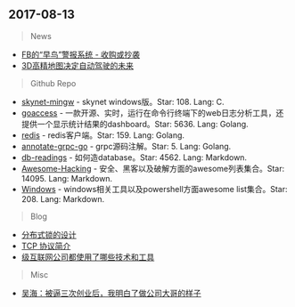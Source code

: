 ## 2017-08-13

> News
* [FB的“早鸟”警报系统 - 收购或抄袭](https://news.cnblogs.com/n/575918/)
* [3D高精地图决定自动驾驶的未来](http://www.cnbeta.com/articles/tech/640903.htm)

> Github Repo
* [skynet-mingw](https://github.com/dpull/skynet-mingw) - skynet windows版。Star: 108. Lang: C.
* [goaccess](https://github.com/allinurl/goaccess) - 一款开源、实时，运行在命令行终端下的web日志分析工具，还提供一个显示统计结果的dashboard。Star: 5636. Lang: Golang.
* [redis](https://github.com/gosexy/redis) - redis客户端。Star: 159. Lang: Golang.
* [annotate-grpc-go](https://github.com/liangzhiyang/annotate-grpc-go) - grpc源码注解。Star: 5. Lang: Golang.
* [db-readings](https://github.com/rxin/db-readings) - 如何造database。Star: 4562. Lang: Markdown.
* [Awesome-Hacking](https://github.com/Hack-with-Github/Awesome-Hacking) - 安全、黑客以及破解方面的awesome列表集合。Star: 14095. Lang: Markdown.
* [Windows](https://github.com/Hack-with-Github/Windows) - windows相关工具以及powershell方面awesome list集合。Star: 208. Lang: Markdown.

> Blog
* [分布式锁的设计](http://www.cnblogs.com/kingreatwill/p/7344469.html) 
* [TCP 协议简介](https://mp.weixin.qq.com/s?__biz=MzAxOTAzMDEwMA==&mid=2652503567&idx=1&sn=dbf009e527d52013ff3e565618ce4cb1&chksm=80201734b7579e22759c5f771c6f6e59611354e9992e75e294db1ff76c7ebcd107f37f1b94c2&mpshare=1&scene=1&srcid=0813HCaKsCuCZC87kDXajsdr&pass_ticket=Nzm2mAprK9rEIDV2aed%2By7%2BNS4HA7U10zRaVxq0jM0AlmUGBGk28%2F9A3xN79DF%2B8#rd) 
* [级互联网公司都使用了哪些技术和工具](https://mp.weixin.qq.com/s?__biz=MzI5OTY0MTMyMg==&mid=2247485668&idx=2&sn=13344b5c765f0f37d346051342620f4a&chksm=ec923861dbe5b17724f9794252b4576a317c5d0c3e1b477835868f8afe0de765ec450c05ce15&mpshare=1&scene=1&srcid=0812HcSsRWSeHJMnakWQ6t7W&pass_ticket=Nzm2mAprK9rEIDV2aed%2By7%2BNS4HA7U10zRaVxq0jM0AlmUGBGk28%2F9A3xN79DF%2B8#rd) 

> Misc
* [吴海：被逼三次创业后，我明白了做公司大哥的样子](https://mp.weixin.qq.com/s?__biz=MzA3ODQ1NjYyOQ==&mid=2651731956&idx=1&sn=129ad59d3653a688f291d01b0cc1558b&chksm=84b8e5aeb3cf6cb8e6b8179ebf62969f5d2e25d01fcadc8510f4e8a90a78ee85f39ac8fe6471&mpshare=1&scene=1&srcid=0813uCt1oigSfg7alMjfRMzX&pass_ticket=Nzm2mAprK9rEIDV2aed%2By7%2BNS4HA7U10zRaVxq0jM0AlmUGBGk28%2F9A3xN79DF%2B8#rd) 
